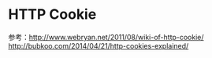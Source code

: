 # HTTP Cookie

参考：<http://www.webryan.net/2011/08/wiki-of-http-cookie/>
<http://bubkoo.com/2014/04/21/http-cookies-explained/>

